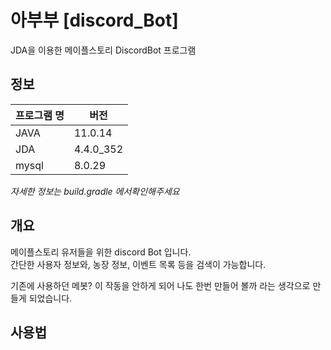 # 아부부 [discord_Bot]

JDA을 이용한 메이플스토리 DiscordBot 프로그램

## 정보
| 프로그램 명 | 버전    |
|--------|-----------|
| JAVA   | 11.0.14   |
| JDA    | 4.4.0_352 |
| mysql  | 8.0.29    |

*자세한 정보는 build.gradle 에서확인해주세요*

## 개요
메이플스토리 유저들을 위한 discord Bot 입니다. <br/>
간단한 사용자 정보와, 농장 정보, 이벤트 목록 등을 검색이 가능합니다.

기존에 사용하던 메봇? 이 작동을 안하게 되어 나도 한번 만들어 볼까 라는 생각으로 만들게 되었습니다.

## 사용법
